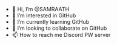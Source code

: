 - 👋 Hi, I’m @SAMRAATH
- 👀 I’m interested in GitHub
- 🌱 I’m currently learning GitHub
- 💞️ I’m looking to collaborate on GitHub
- 📫 How to reach me Discord PW server

<!SAMRAATH
SAMRAATH/SAMRAATH is a ✨ special ✨ repository because its `README.md` (this file) appears on your GitHub profile.
You can click the Preview link to take a look at your changes.
--->
